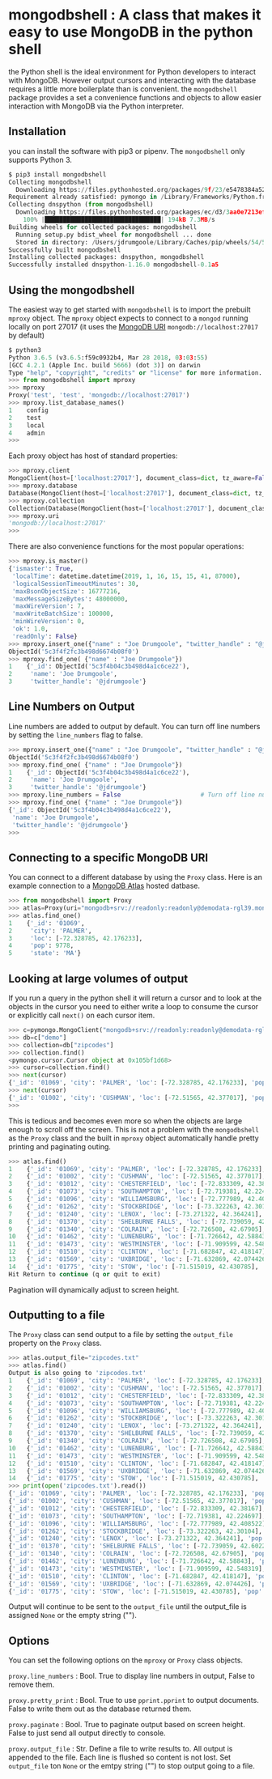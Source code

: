 # mongodbshell : A class that makes it easy to use MongoDB in the python shell

the Python shell is the ideal environment for Python developers to interact
with MongoDB. However output cursors and interacting with the database requires
a little more boilerplate than is convenient. the `mongodbshell` package 
provides a set a convenience functions and objects to allow easier
interaction with MongoDB via the Python interpreter. 

## Installation

you can install the software with pip3 or pipenv. The `mongodbshell` only
supports Python 3. 

```python
$ pip3 install mongodbshell
Collecting mongodbshell
  Downloading https://files.pythonhosted.org/packages/9f/23/e5478384a52b609353f10a1201742a516c6310fe64ddb62e4362c188f752/mongodbshell-0.1a5.tar.gz
Requirement already satisfied: pymongo in /Library/Frameworks/Python.framework/Versions/3.7/lib/python3.7/site-packages (from mongodbshell) (3.7.2)
Collecting dnspython (from mongodbshell)
  Downloading https://files.pythonhosted.org/packages/ec/d3/3aa0e7213ef72b8585747aa0e271a9523e713813b9a20177ebe1e939deb0/dnspython-1.16.0-py2.py3-none-any.whl (188kB)
    100% |████████████████████████████████| 194kB 7.3MB/s
Building wheels for collected packages: mongodbshell
  Running setup.py bdist_wheel for mongodbshell ... done
  Stored in directory: /Users/jdrumgoole/Library/Caches/pip/wheels/54/5c/0d/2a430d7b25fb55ddee658aefab9593940d2d0047a6b1fcfc6d
Successfully built mongodbshell
Installing collected packages: dnspython, mongodbshell
Successfully installed dnspython-1.16.0 mongodbshell-0.1a5
```

## Using the mongodbshell

The easiest way to get started with `mongodbshell` is to import the prebuilt
`mproxy` object. The `mproxy` object expects to connect to a `mongod` running 
locally on port 27017 (it uses the [MongoDB URI](https://docs.mongodb.com/manual/reference/connection-string/) 
`mongodb://localhost:27017` by default)

```python
$ python3
Python 3.6.5 (v3.6.5:f59c0932b4, Mar 28 2018, 03:03:55)
[GCC 4.2.1 (Apple Inc. build 5666) (dot 3)] on darwin
Type "help", "copyright", "credits" or "license" for more information.
>>> from mongodbshell import mproxy
>>> mproxy
Proxy('test', 'test', 'mongodb://localhost:27017')
>>> mproxy.list_database_names()
1    config
2    test
3    local
4    admin
>>>
```
Each proxy object has host of standard properties:
```python
>>> mproxy.client
MongoClient(host=['localhost:27017'], document_class=dict, tz_aware=False, connect=True)
>>> mproxy.database
Database(MongoClient(host=['localhost:27017'], document_class=dict, tz_aware=False, connect=True), 'test')
>>> mproxy.collection
Collection(Database(MongoClient(host=['localhost:27017'], document_class=dict, tz_aware=False, connect=True), 'test'), 'test')
>>> mproxy.uri
'mongodb://localhost:27017'
>>>
```

There are also convenience functions for the most popular operations:

```python
>>> mproxy.is_master()
{'ismaster': True,
 'localTime': datetime.datetime(2019, 1, 16, 15, 15, 41, 87000),
 'logicalSessionTimeoutMinutes': 30,
 'maxBsonObjectSize': 16777216,
 'maxMessageSizeBytes': 48000000,
 'maxWireVersion': 7,
 'maxWriteBatchSize': 100000,
 'minWireVersion': 0,
 'ok': 1.0,
 'readOnly': False}
>>> mproxy.insert_one({"name" : "Joe Drumgoole", "twitter_handle" : "@jdrumgoole"})
ObjectId('5c3f4f2fc3b498d6674b08f0')
>>> mproxy.find_one( {"name" : "Joe Drumgoole"})
1    {'_id': ObjectId('5c3f4b04c3b498d4a1c6ce22'),
2     'name': 'Joe Drumgoole',
3     'twitter_handle': '@jdrumgoole'}
```

## Line Numbers on Output

Line numbers are added to output by default. You can turn off line numbers by
setting the `line_numbers` flag to false.

```python
>>> mproxy.insert_one({"name" : "Joe Drumgoole", "twitter_handle" : "@jdrumgoole"})
ObjectId('5c3f4f2fc3b498d6674b08f0')
>>> mproxy.find_one( {"name" : "Joe Drumgoole"})
1    {'_id': ObjectId('5c3f4b04c3b498d4a1c6ce22'),
2     'name': 'Joe Drumgoole',
3     'twitter_handle': '@jdrumgoole'}
>>> mproxy.line_numbers = False                      # Turn off line numbers
>>> mproxy.find_one( {"name" : "Joe Drumgoole"})
{'_id': ObjectId('5c3f4b04c3b498d4a1c6ce22'),
 'name': 'Joe Drumgoole',
 'twitter_handle': '@jdrumgoole'}
>>>
```
## Connecting to a specific MongoDB URI

You can connect to a different database by using the `Proxy` class. Here is an
example connection to a [MongoDB Atlas](https://www.mongodb.com/cloud/atlas) hosted datbase. 

```python
>>> from mongodbshell import Proxy
>>> atlas=Proxy(uri="mongodb+srv://readonly:readonly@demodata-rgl39.mongodb.net/test?retryWrites=true", database="demo", collection="zipcodes")
>>> atlas.find_one()
1    {'_id': '01069',
2     'city': 'PALMER',
3     'loc': [-72.328785, 42.176233],
4     'pop': 9778,
5     'state': 'MA'}

```

## Looking at large volumes of output

If you run a query in the python shell it will return a cursor and to look at
the objects in the cursor you need to either write a loop to consume the cursor
or explicitly call `next()` on each cursor item.

```python
>>> c=pymongo.MongoClient("mongodb+srv://readonly:readonly@demodata-rgl39.mongodb.net/test?retryWrites=true")
>>> db=c["demo"]
>>> collection=db["zipcodes"]
>>> collection.find()
<pymongo.cursor.Cursor object at 0x105bf1d68>
>>> cursor=collection.find()
>>> next(cursor)
{'_id': '01069', 'city': 'PALMER', 'loc': [-72.328785, 42.176233], 'pop': 9778, 'state': 'MA'}
>>> next(cursor)
{'_id': '01002', 'city': 'CUSHMAN', 'loc': [-72.51565, 42.377017], 'pop': 36963, 'state': 'MA'}
>>>
```

This is tedious and becomes even more so when the objects are large enough to
scroll off the screen. This is not a problem with the `mongodbshell` as the
`Proxy` class and the built in `mproxy` object automatically handle 
pretty printing and paginating outing. 

```python
>>> atlas.find()
1    {'_id': '01069', 'city': 'PALMER', 'loc': [-72.328785, 42.176233], 'pop': 9778, 'state': 'MA'}
2    {'_id': '01002', 'city': 'CUSHMAN', 'loc': [-72.51565, 42.377017], 'pop': 36963, 'state': 'MA'}
3    {'_id': '01012', 'city': 'CHESTERFIELD', 'loc': [-72.833309, 42.38167], 'pop': 177, 'state': 'MA'}
4    {'_id': '01073', 'city': 'SOUTHAMPTON', 'loc': [-72.719381, 42.224697], 'pop': 4478, 'state': 'MA'}
5    {'_id': '01096', 'city': 'WILLIAMSBURG', 'loc': [-72.777989, 42.408522], 'pop': 2295, 'state': 'MA'}
6    {'_id': '01262', 'city': 'STOCKBRIDGE', 'loc': [-73.322263, 42.30104], 'pop': 2200, 'state': 'MA'}
7    {'_id': '01240', 'city': 'LENOX', 'loc': [-73.271322, 42.364241], 'pop': 5001, 'state': 'MA'}
8    {'_id': '01370', 'city': 'SHELBURNE FALLS', 'loc': [-72.739059, 42.602203], 'pop': 4525, 'state': 'MA'}
9    {'_id': '01340', 'city': 'COLRAIN', 'loc': [-72.726508, 42.67905], 'pop': 2050, 'state': 'MA'}
10   {'_id': '01462', 'city': 'LUNENBURG', 'loc': [-71.726642, 42.58843], 'pop': 9117, 'state': 'MA'}
11   {'_id': '01473', 'city': 'WESTMINSTER', 'loc': [-71.909599, 42.548319], 'pop': 6191, 'state': 'MA'}
12   {'_id': '01510', 'city': 'CLINTON', 'loc': [-71.682847, 42.418147], 'pop': 13269, 'state': 'MA'}
13   {'_id': '01569', 'city': 'UXBRIDGE', 'loc': [-71.632869, 42.074426], 'pop': 10364, 'state': 'MA'}
14   {'_id': '01775', 'city': 'STOW', 'loc': [-71.515019, 42.430785], 'pop': 5328, 'state': 'MA'}
Hit Return to continue (q or quit to exit)
```
Pagination will dynamically adjust to screen height.

## Outputting to a file

The `Proxy` class can send output to a file by setting the `output_file` property
on the `Proxy` class. 

```python
>>> atlas.output_file="zipcodes.txt"
>>> atlas.find()
Output is also going to 'zipcodes.txt'
1    {'_id': '01069', 'city': 'PALMER', 'loc': [-72.328785, 42.176233], 'pop': 9778, 'state': 'MA'}
2    {'_id': '01002', 'city': 'CUSHMAN', 'loc': [-72.51565, 42.377017], 'pop': 36963, 'state': 'MA'}
3    {'_id': '01012', 'city': 'CHESTERFIELD', 'loc': [-72.833309, 42.38167], 'pop': 177, 'state': 'MA'}
4    {'_id': '01073', 'city': 'SOUTHAMPTON', 'loc': [-72.719381, 42.224697], 'pop': 4478, 'state': 'MA'}
5    {'_id': '01096', 'city': 'WILLIAMSBURG', 'loc': [-72.777989, 42.408522], 'pop': 2295, 'state': 'MA'}
6    {'_id': '01262', 'city': 'STOCKBRIDGE', 'loc': [-73.322263, 42.30104], 'pop': 2200, 'state': 'MA'}
7    {'_id': '01240', 'city': 'LENOX', 'loc': [-73.271322, 42.364241], 'pop': 5001, 'state': 'MA'}
8    {'_id': '01370', 'city': 'SHELBURNE FALLS', 'loc': [-72.739059, 42.602203], 'pop': 4525, 'state': 'MA'}
9    {'_id': '01340', 'city': 'COLRAIN', 'loc': [-72.726508, 42.67905], 'pop': 2050, 'state': 'MA'}
10   {'_id': '01462', 'city': 'LUNENBURG', 'loc': [-71.726642, 42.58843], 'pop': 9117, 'state': 'MA'}
11   {'_id': '01473', 'city': 'WESTMINSTER', 'loc': [-71.909599, 42.548319], 'pop': 6191, 'state': 'MA'}
12   {'_id': '01510', 'city': 'CLINTON', 'loc': [-71.682847, 42.418147], 'pop': 13269, 'state': 'MA'}
13   {'_id': '01569', 'city': 'UXBRIDGE', 'loc': [-71.632869, 42.074426], 'pop': 10364, 'state': 'MA'}
14   {'_id': '01775', 'city': 'STOW', 'loc': [-71.515019, 42.430785], 'pop': 5328, 'state': 'MA'}
>>> print(open('zipcodes.txt').read())
{'_id': '01069', 'city': 'PALMER', 'loc': [-72.328785, 42.176233], 'pop': 9778, 'state': 'MA'}
{'_id': '01002', 'city': 'CUSHMAN', 'loc': [-72.51565, 42.377017], 'pop': 36963, 'state': 'MA'}
{'_id': '01012', 'city': 'CHESTERFIELD', 'loc': [-72.833309, 42.38167], 'pop': 177, 'state': 'MA'}
{'_id': '01073', 'city': 'SOUTHAMPTON', 'loc': [-72.719381, 42.224697], 'pop': 4478, 'state': 'MA'}
{'_id': '01096', 'city': 'WILLIAMSBURG', 'loc': [-72.777989, 42.408522], 'pop': 2295, 'state': 'MA'}
{'_id': '01262', 'city': 'STOCKBRIDGE', 'loc': [-73.322263, 42.30104], 'pop': 2200, 'state': 'MA'}
{'_id': '01240', 'city': 'LENOX', 'loc': [-73.271322, 42.364241], 'pop': 5001, 'state': 'MA'}
{'_id': '01370', 'city': 'SHELBURNE FALLS', 'loc': [-72.739059, 42.602203], 'pop': 4525, 'state': 'MA'}
{'_id': '01340', 'city': 'COLRAIN', 'loc': [-72.726508, 42.67905], 'pop': 2050, 'state': 'MA'}
{'_id': '01462', 'city': 'LUNENBURG', 'loc': [-71.726642, 42.58843], 'pop': 9117, 'state': 'MA'}
{'_id': '01473', 'city': 'WESTMINSTER', 'loc': [-71.909599, 42.548319], 'pop': 6191, 'state': 'MA'}
{'_id': '01510', 'city': 'CLINTON', 'loc': [-71.682847, 42.418147], 'pop': 13269, 'state': 'MA'}
{'_id': '01569', 'city': 'UXBRIDGE', 'loc': [-71.632869, 42.074426], 'pop': 10364, 'state': 'MA'}
{'_id': '01775', 'city': 'STOW', 'loc': [-71.515019, 42.430785], 'pop': 5328, 'state': 'MA'}
```
Output will continue to be sent to the `output_file` until the output_file is assigned
`None` or the empty string ("").

## Options

You can set the following options on the `mproxy` or `Proxy` class objects. 

`proxy.line_numbers` : Bool. True to display line numbers in output, False to 
remove them.

`proxy.pretty_print` : Bool. True to use `pprint.pprint` to output documents.
False to write them out as the database returned them.

`proxy.paginate` : Bool. True to paginate output based on screen height. False to just
send all output directly to console.

`proxy.output_file` : Str. Define a file to write results to. All output is
appended to the file. Each line is flushed so content is not lost. Set `output_file`
ton `None` or the emtpy string ("") to stop output going to a file.



